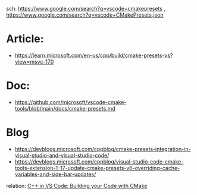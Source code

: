 sch: https://www.google.com/search?q=vscode+cmakepresets , https://www.google.com/search?q=vscode+CMakePresets.json

# Article:
- https://learn.microsoft.com/en-us/cpp/build/cmake-presets-vs?view=msvc-170

# Doc:
- https://github.com/microsoft/vscode-cmake-tools/blob/main/docs/cmake-presets.md

# Blog
- https://devblogs.microsoft.com/cppblog/cmake-presets-integration-in-visual-studio-and-visual-studio-code/
- https://devblogs.microsoft.com/cppblog/visual-studio-code-cmake-tools-extension-1-17-update-cmake-presets-v6-overriding-cache-variables-and-side-bar-updates/

relation: [C++ in VS Code: Building your Code with CMake](https://youtu.be/_BWU5mWqVA4?t=321)
